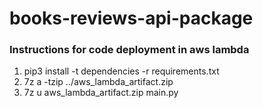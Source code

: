 # books-reviews-api-package

### Instructions for code deployment in aws lambda

1. pip3 install -t dependencies -r requirements.txt 
2. 7z a -tzip ../aws_lambda_artifact.zip
3. 7z u aws_lambda_artifact.zip main.py
